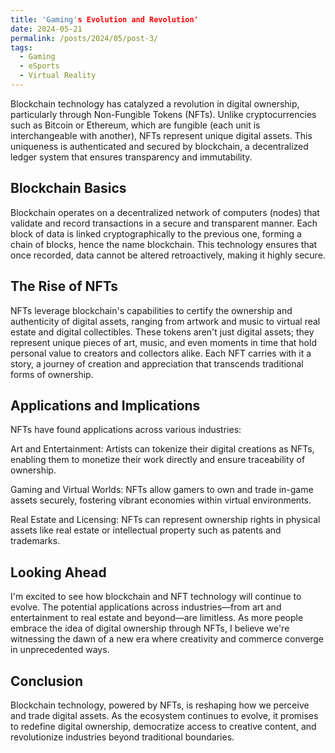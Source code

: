 ```yaml
---
title: 'Gaming's Evolution and Revolution'
date: 2024-05-21
permalink: /posts/2024/05/post-3/
tags:
  - Gaming
  - eSports
  - Virtual Reality
---
```


Blockchain technology has catalyzed a revolution in digital ownership, particularly through Non-Fungible Tokens (NFTs). Unlike cryptocurrencies such as Bitcoin or Ethereum, which are fungible (each unit is interchangeable with another), NFTs represent unique digital assets. This uniqueness is authenticated and secured by blockchain, a decentralized ledger system that ensures transparency and immutability.

Blockchain Basics
-----
Blockchain operates on a decentralized network of computers (nodes) that validate and record transactions in a secure and transparent manner. Each block of data is linked cryptographically to the previous one, forming a chain of blocks, hence the name blockchain. This technology ensures that once recorded, data cannot be altered retroactively, making it highly secure.

The Rise of NFTs
-----
NFTs leverage blockchain's capabilities to certify the ownership and authenticity of digital assets, ranging from artwork and music to virtual real estate and digital collectibles. These tokens aren't just digital assets; they represent unique pieces of art, music, and even moments in time that hold personal value to creators and collectors alike. Each NFT carries with it a story, a journey of creation and appreciation that transcends traditional forms of ownership.

Applications and Implications
------
NFTs have found applications across various industries:

Art and Entertainment: Artists can tokenize their digital creations as NFTs, enabling them to monetize their work directly and ensure traceability of ownership.

Gaming and Virtual Worlds: NFTs allow gamers to own and trade in-game assets securely, fostering vibrant economies within virtual environments.

Real Estate and Licensing: NFTs can represent ownership rights in physical assets like real estate or intellectual property such as patents and trademarks.

Looking Ahead
-----
I'm excited to see how blockchain and NFT technology will continue to evolve. The potential applications across industries—from art and entertainment to real estate and beyond—are limitless. As more people embrace the idea of digital ownership through NFTs, I believe we're witnessing the dawn of a new era where creativity and commerce converge in unprecedented ways.

Conclusion
-----
Blockchain technology, powered by NFTs, is reshaping how we perceive and trade digital assets. As the ecosystem continues to evolve, it promises to redefine digital ownership, democratize access to creative content, and revolutionize industries beyond traditional boundaries.

